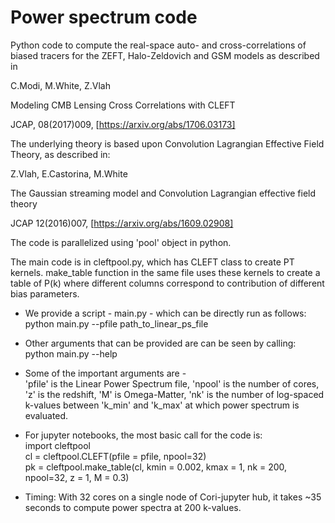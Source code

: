 # Power spectrum code

Python code to compute the real-space auto- and cross-correlations of biased tracers
for the ZEFT, Halo-Zeldovich and GSM models as described in

C.Modi, M.White, Z.Vlah

Modeling CMB Lensing Cross Correlations with CLEFT

JCAP, 08(2017)009, [https://arxiv.org/abs/1706.03173]

The underlying theory is based upon Convolution Lagrangian Effective Field
Theory, as described in:

Z.Vlah, E.Castorina, M.White

The Gaussian streaming model and Convolution Lagrangian effective field theory

JCAP 12(2016)007, [https://arxiv.org/abs/1609.02908]



The code is parallelized using 'pool' object in python. 

The main code is in cleftpool.py, which has CLEFT class to create PT kernels. make_table function
in the same file uses these kernels to create a table of P(k) where different columns correspond
to contribution of different bias parameters.


- We provide a script - main.py - which can be directly run as follows: <br>
python main.py --pfile path_to_linear_ps_file

- Other arguments that can be provided are can be seen by calling: <br>
python main.py --help

- Some of the important arguments are - <br>
'pfile' is the Linear Power Spectrum file, 'npool' is the number of cores, 'z' is the redshift, 
'M' is Omega-Matter, 'nk' is the number of log-spaced k-values between 'k_min' and 'k_max'
at which power spectrum is evaluated.

- For jupyter notebooks, the most basic call for the code is: <br>
import cleftpool <br>
cl = cleftpool.CLEFT(pfile = pfile,  npool=32) <br>
pk = cleftpool.make_table(cl, kmin = 0.002, kmax = 1, nk = 200, npool=32, z = 1, M = 0.3)

- Timing: With 32 cores on a single node of Cori-jupyter hub, it takes ~35 seconds to
compute power spectra at 200 k-values.
